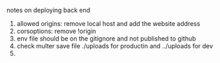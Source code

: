 

 notes on deploying back end
1. allowed origins: remove local host and add the website address
2. corsoptions: remove !origin
3. env file should be on the gitignore and not published to github
4. check multer save file ./uploads for productin and ../uploads for dev
5. 